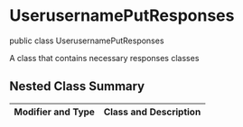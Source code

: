 # UserusernamePutResponses

public class UserusernamePutResponses

A class that contains necessary responses classes

## Nested Class Summary
| Modifier and Type | Class and Description |
| ----------------- | --------------------- |

